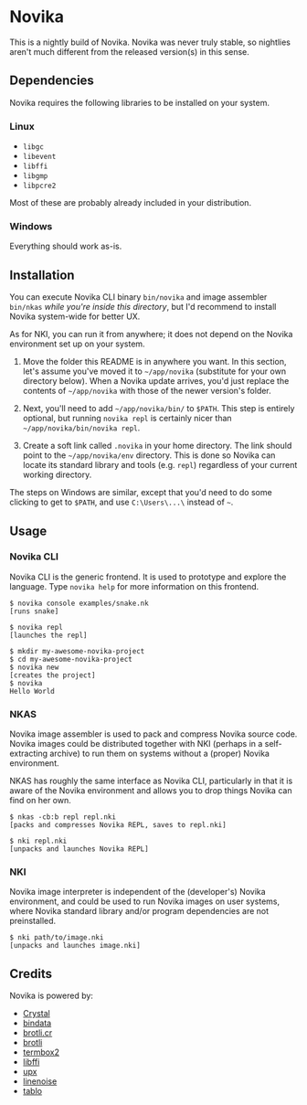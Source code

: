 # Novika

This is a nightly build of Novika. Novika was never truly stable, so nightlies aren't
much different from the released version(s) in this sense.

## Dependencies

Novika requires the following libraries to be installed on your system.

### Linux

* `libgc`
* `libevent`
* `libffi`
* `libgmp`
* `libpcre2`

Most of these are probably already included in your distribution.

### Windows

Everything should work as-is.

## Installation

You can execute Novika CLI binary `bin/novika` and image assembler `bin/nkas`
*while you're inside this directory*, but I'd recommend to install Novika system-wide
for better UX.

As for NKI, you can run it from anywhere; it does not depend on the Novika environment
set up on your system.

1. Move the folder this README is in anywhere you want. In this section, let's assume you've
   moved it to `~/app/novika` (substitute for your own directory below). When a Novika update
   arrives, you'd just replace the contents of `~/app/novika` with those of the newer
   version's folder.

2. Next, you'll need to add `~/app/novika/bin/` to `$PATH`. This step is entirely optional,
   but running `novika repl` is certainly nicer than `~/app/novika/bin/novika repl`.

3. Create a soft link called `.novika` in your home directory. The link should point to the
   `~/app/novika/env` directory. This is done so Novika can locate its standard library and
   tools (e.g. `repl`) regardless of your current working directory.

The steps on Windows are similar, except that you'd need to do some clicking to get to `$PATH`, and use `C:\Users\...\` instead of `~`.

## Usage

### Novika CLI

Novika CLI is the generic frontend. It is used to prototype and explore the language. Type
`novika help` for more information on this frontend.

```text
$ novika console examples/snake.nk
[runs snake]

$ novika repl
[launches the repl]

$ mkdir my-awesome-novika-project
$ cd my-awesome-novika-project
$ novika new
[creates the project]
$ novika
Hello World
```

### NKAS

Novika image assembler is used to pack and compress Novika source code. Novika images could
be distributed together with NKI (perhaps in a self-extracting archive) to run them on systems
without a (proper) Novika environment.

NKAS has roughly the same interface as Novika CLI, particularly in that it is aware of
the Novika environment and allows you to drop things Novika can find on her own.

```text
$ nkas -cb:b repl repl.nki
[packs and compresses Novika REPL, saves to repl.nki]

$ nki repl.nki
[unpacks and launches Novika REPL]
```

### NKI

Novika image interpreter is independent of the (developer's) Novika environment, and could be
used to run Novika images on user systems, where Novika standard library and/or program
dependencies are not preinstalled.

```text
$ nki path/to/image.nki
[unpacks and launches image.nki]
```

## Credits

Novika is powered by:

* [Crystal](https://crystal-lang.org)
* [bindata](https://github.com/spider-gazelle/bindata)
* [brotli.cr](https://github.com/naqvis/brotli.cr)
* [brotli](https://github.com/google/brotli)
* [termbox2](https://github.com/termbox/termbox2)
* [libffi](https://github.com/libffi/libffi)
* [upx](https://github.com/upx/upx)
* [linenoise](https://github.com/antirez/linenoise)
* [tablo](https://github.com/hutou/tablo)
